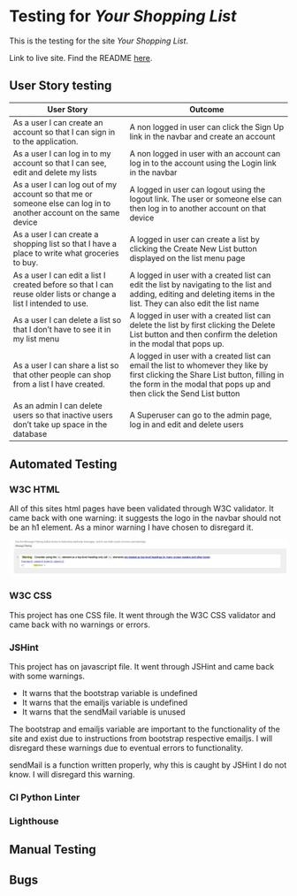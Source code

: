 # Testing for *Your Shopping List*

This is the testing for the site *Your Shopping List*.

Link to live site.
Find the README [here](README.md).
## User Story testing

|User Story|Outcome|
|-|-|
|As a user I can create an account so that I can sign in to the application.|A non logged in user can click the Sign Up link in the navbar and create an account|
|As a user I can log in to my account so that I can see, edit and delete my lists|A non logged in user with an account can log in to the account using the Login link in the navbar|
|As a user I can log out of my account so that me or someone else can log in to another account on the same device|A logged in user can logout using the logout link. The user or someone else can then log in to another account on that device|
|As a user I can create a shopping list so that I have a place to write what groceries to buy.|A logged in user can create a list by clicking the Create New List button displayed on the list menu page|
|As a user I can edit a list I created before so that I can reuse older lists or change a list I intended to use.|A logged in user with a created list can edit the list by navigating to the list and adding, editing and deleting items in the list. They can also edit the list name|
|As a user I can delete a list so that I don’t have to see it in my list menu|A logged in user with a created list can delete the list by first clicking the Delete List button and then confirm the deletion in the modal that pops up.|
|As a user I can share a list so that other people can shop from a list I have created.|A logged in user with a created list can email the list to whomever they like by first clicking the Share List button, filling in the form in the modal that pops up and then click the Send List button|
|As an admin I can delete users so that inactive users don’t take up space in the database|A Superuser can go to the admin page, log in and edit and delete users|

## Automated Testing
### W3C HTML
All of this sites html pages have been validated through W3C validator. It came back with one warning: it suggests the logo in the navbar should not be an h1 element. As a minor warning I have chosen to disregard it.

![Image of the W3C html validator varning](static/images/documentation/home-page-warning.jpg)

### W3C CSS
This project has one CSS file. It went through the W3C CSS validator and came back with no warnings or errors.
### JSHint
This project has on javascript file. It went through JSHint and came back with some warnings.
- It warns that the bootstrap variable is undefined
- It warns that the emailjs variable is undefined
- It warns that the sendMail variable is unused

The bootstrap and emailjs variable are important to the functionality of the site and exist due to instructions from bootstrap respective emailjs. I will disregard these warnings due to eventual errors to functionality.

sendMail is a function written properly, why this is caught by JSHint I do not know. I will disregard this warning.
### CI Python Linter

### Lighthouse
## Manual Testing
## Bugs
